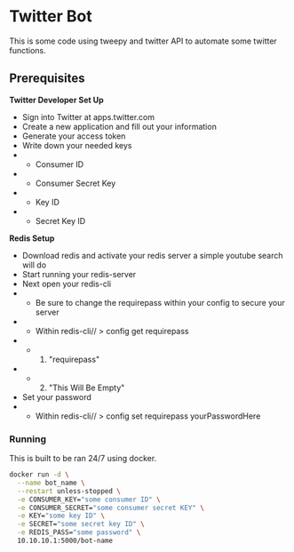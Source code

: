 # Twitter Bot 

This is some code using tweepy and twitter API to automate some twitter functions.

## Prerequisites
**Twitter Developer Set Up**
* Sign into Twitter at apps.twitter.com
* Create a new application and fill out your information
* Generate your access token
* Write down your needed keys
* - Consumer ID
* - Consumer Secret Key
* - Key ID
* - Secret Key ID

**Redis Setup**
* Download redis and activate your redis server a simple youtube search will do
* Start running your redis-server
* Next open your redis-cli
* - Be sure to change the requirepass within your config to secure your server
* - Within redis-cli// > config get requirepass
* - 1) "requirepass"
* - 2) "This Will Be Empty"
* Set your password
* - Within redis-cli// > config set requirepass yourPasswordHere


### Running

This is built to be ran 24/7 using docker.

```bash
docker run -d \
  --name bot_name \
  --restart unless-stopped \
  -e CONSUMER_KEY="some consumer ID" \
  -e CONSUMER_SECRET="some consumer secret KEY" \
  -e KEY="some key ID" \
  -e SECRET="some secret key ID" \
  -e REDIS_PASS="some password" \
  10.10.10.1:5000/bot-name
```